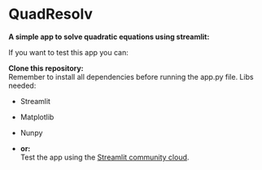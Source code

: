 # QuadResolv
**A simple app to solve quadratic equations using streamlit:**

If you want to test this app you can:

**Clone this repository:**   
Remember to install all dependencies before running the app.py file.
Libs needed:
- Streamlit
- Matplotlib
- Nunpy

- **or:**  
Test the app using the [Streamlit community cloud](https://quadresolv.streamlit.app/).
